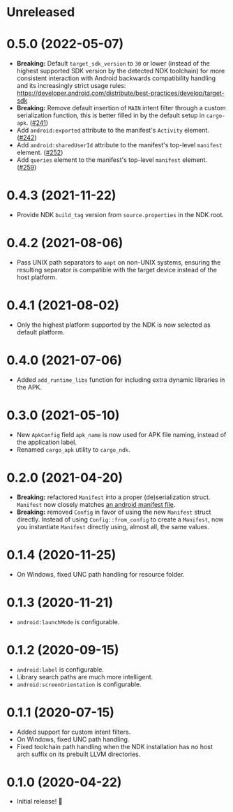 # Unreleased

# 0.5.0 (2022-05-07)

- **Breaking:** Default `target_sdk_version` to `30` or lower (instead of the highest supported SDK version by the detected NDK toolchain)
  for more consistent interaction with Android backwards compatibility handling and its increasingly strict usage rules:
  https://developer.android.com/distribute/best-practices/develop/target-sdk
- **Breaking:** Remove default insertion of `MAIN` intent filter through a custom serialization function, this is better filled in by
  the default setup in `cargo-apk`. ([#241](https://github.com/rust-windowing/android-ndk-rs/pull/241))
- Add `android:exported` attribute to the manifest's `Activity` element. ([#242](https://github.com/rust-windowing/android-ndk-rs/pull/242))
- Add `android:sharedUserId` attribute to the manifest's top-level `manifest` element. ([#252](https://github.com/rust-windowing/android-ndk-rs/pull/252))
- Add `queries` element to the manifest's top-level `manifest` element. ([#259](https://github.com/rust-windowing/android-ndk-rs/pull/259))

# 0.4.3 (2021-11-22)

- Provide NDK `build_tag` version from `source.properties` in the NDK root.

# 0.4.2 (2021-08-06)

- Pass UNIX path separators to `aapt` on non-UNIX systems, ensuring the resulting separator is compatible with the target device instead of the host platform.

# 0.4.1 (2021-08-02)

- Only the highest platform supported by the NDK is now selected as default platform.

# 0.4.0 (2021-07-06)

- Added `add_runtime_libs` function for including extra dynamic libraries in the APK.

# 0.3.0 (2021-05-10)

- New `ApkConfig` field `apk_name` is now used for APK file naming, instead of the application label.
- Renamed `cargo_apk` utility to `cargo_ndk`.

# 0.2.0 (2021-04-20)

- **Breaking:** refactored `Manifest` into a proper (de)serialization struct. `Manifest` now closely matches [an android manifest file](https://developer.android.com/guide/topics/manifest/manifest-element).
- **Breaking:** removed `Config` in favor of using the new `Manifest` struct directly. Instead of using `Config::from_config` to create a `Manifest`, now you instantiate `Manifest` directly using, almost all, the same values.

# 0.1.4 (2020-11-25)

- On Windows, fixed UNC path handling for resource folder.

# 0.1.3 (2020-11-21)

- `android:launchMode` is configurable.

# 0.1.2 (2020-09-15)

- `android:label` is configurable.
- Library search paths are much more intelligent.
- `android:screenOrientation` is configurable.

# 0.1.1 (2020-07-15)

- Added support for custom intent filters.
- On Windows, fixed UNC path handling.
- Fixed toolchain path handling when the NDK installation has no host arch suffix on its prebuilt LLVM directories.

# 0.1.0 (2020-04-22)

- Initial release! 🎉
